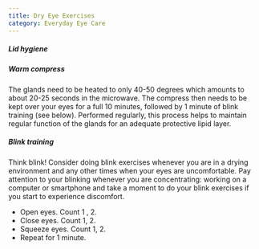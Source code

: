 ```yaml
---
title: Dry Eye Exercises
category: Everyday Eye Care
---
```

##### Lid hygiene



##### Warm compress

The glands need to be heated to only 40-50 degrees which amounts to about 20-25 seconds in the microwave. The compress then needs to be kept over your eyes for a full 10 minutes, followed by 1 minute of blink training (see below). Performed regularly, this process helps to maintain regular function of the glands for an adequate protective lipid layer.

##### Blink training

Think blink! Consider doing blink exercises whenever you are in a drying environment and any other times when your eyes are uncomfortable. Pay attention to your blinking whenever you are concentrating: working on a computer or smartphone and take a moment to do your blink exercises if you start to experience discomfort.

* Open eyes. Count 1 , 2.
* Close eyes. Count 1, 2.
* Squeeze eyes. Count 1, 2.
* Repeat for 1 minute.